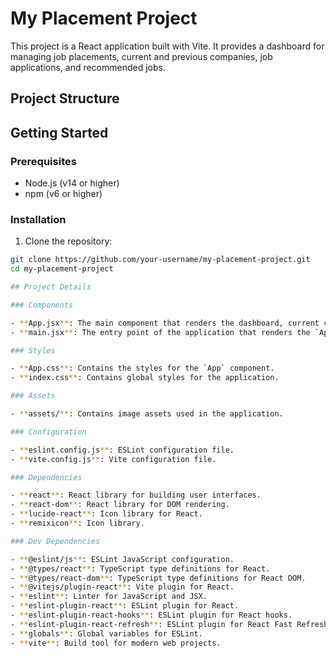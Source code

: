 # My Placement Project

This project is a React application built with Vite. It provides a dashboard for managing job placements, current and previous companies, job applications, and recommended jobs.

## Project Structure

## Getting Started

### Prerequisites

- Node.js (v14 or higher)
- npm (v6 or higher)

### Installation

1. Clone the repository:

```sh
git clone https://github.com/your-username/my-placement-project.git
cd my-placement-project

## Project Details

### Components

- **App.jsx**: The main component that renders the dashboard, current company, previous companies, job applications, and recommended jobs.
- **main.jsx**: The entry point of the application that renders the `App` component into the DOM.

### Styles

- **App.css**: Contains the styles for the `App` component.
- **index.css**: Contains global styles for the application.

### Assets

- **assets/**: Contains image assets used in the application.

### Configuration

- **eslint.config.js**: ESLint configuration file.
- **vite.config.js**: Vite configuration file.

### Dependencies

- **react**: React library for building user interfaces.
- **react-dom**: React library for DOM rendering.
- **lucide-react**: Icon library for React.
- **remixicon**: Icon library.

### Dev Dependencies

- **@eslint/js**: ESLint JavaScript configuration.
- **@types/react**: TypeScript type definitions for React.
- **@types/react-dom**: TypeScript type definitions for React DOM.
- **@vitejs/plugin-react**: Vite plugin for React.
- **eslint**: Linter for JavaScript and JSX.
- **eslint-plugin-react**: ESLint plugin for React.
- **eslint-plugin-react-hooks**: ESLint plugin for React hooks.
- **eslint-plugin-react-refresh**: ESLint plugin for React Fast Refresh.
- **globals**: Global variables for ESLint.
- **vite**: Build tool for modern web projects.
